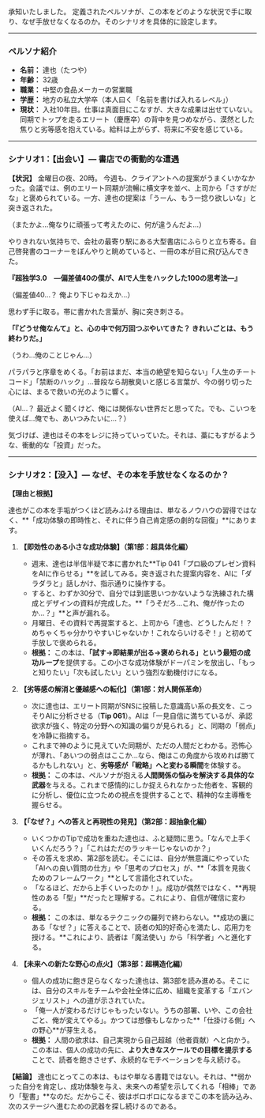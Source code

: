 承知いたしました。
定義されたペルソナが、この本をどのような状況で手に取り、なぜ手放せなくなるのか。そのシナリオを具体的に設定します。

---

### **ペルソナ紹介**

*   **名前：** 達也（たつや）
*   **年齢：** 32歳
*   **職業：** 中堅の食品メーカーの営業職
*   **学歴：** 地方の私立大学卒（本人曰く「名前を書けば入れるレベル」）
*   **現状：** 入社10年目。仕事は真面目にこなすが、大きな成果は出せていない。同期でトップを走るエリート（慶應卒）の背中を見つめながら、漠然とした焦りと劣等感を抱えている。給料は上がらず、将来に不安を感じている。

---

### **シナリオ1：【出会い】― 書店での衝動的な遭遇**

**【状況】**
金曜日の夜、20時。
今週も、クライアントへの提案がうまくいかなかった。会議では、例のエリート同期が流暢に横文字を並べ、上司から「さすがだな」と褒められている。一方、達也の提案は「うーん、もう一捻り欲しいな」と突き返された。

（またかよ…俺なりに頑張って考えたのに、何が違うんだよ…）

やりきれない気持ちで、会社の最寄り駅にある大型書店にふらりと立ち寄る。自己啓発書のコーナーをぼんやりと眺めていると、一冊の本が目に飛び込んできた。

**『超独学3.0　―偏差値40の僕が、AIで人生をハックした100の思考法―』**

（偏差値40…？ 俺より下じゃねえか…）

思わず手に取る。帯に書かれた言葉が、胸に突き刺さる。

**「『どうせ俺なんて』と、心の中で何万回つぶやいてきた？ きれいごとは、もう終わりだ。」**

（うわ…俺のことじゃん…）

パラパラと序章をめくる。「お前はまだ、本当の絶望を知らない」「人生のチートコード」「禁断のハック」…普段なら胡散臭いと感じる言葉が、今の弱り切った心には、まるで救いの光のように響く。

（AI…？ 最近よく聞くけど、俺には関係ない世界だと思ってた。でも、こいつを使えば…俺でも、あいつみたいに…？）

気づけば、達也はその本をレジに持っていっていた。それは、藁にもすがるような、衝動的な「投資」だった。

---

### **シナリオ2：【没入】― なぜ、その本を手放せなくなるのか？**

**【理由と根拠】**

達也がこの本を手垢がつくほど読みふける理由は、単なるノウハウの習得ではなく、**「成功体験の即時性と、それに伴う自己肯定感の劇的な回復」**にあります。

1.  **【即効性のある小さな成功体験】（第1部：超具体化編）**
    *   週末、達也は半信半疑で本に書かれた**Tip 041「プロ級のプレゼン資料をAIに作らせる」**を試してみる。突き返された提案内容を、AIに「ダラダラと」話しかけ、指示通りに操作する。
    *   すると、わずか30分で、自分では到底思いつかないような洗練された構成とデザインの資料が完成した。**「うそだろ…これ、俺が作ったのか…？」**と声が漏れる。
    *   月曜日、その資料で再提案すると、上司から「達也、どうしたんだ！？ めちゃくちゃ分かりやすいじゃないか！これならいけるぞ！」と初めて手放しで褒められる。
    *   **根拠：** この本は、**「試す→即結果が出る→褒められる」という最短の成功ループ**を提供する。この小さな成功体験がドーパミンを放出し、「もっと知りたい」「次も試したい」という強烈な動機付けになる。

2.  **【劣等感の解消と優越感への転化】（第1部：対人関係革命）**
    *   次に達也は、エリート同期がSNSに投稿した意識高い系の長文を、こっそりAIに分析させる（**Tip 061**）。AIは「一見自信に満ちているが、承認欲求が強く、特定の分野への知識の偏りが見られる」と、同期の「弱点」を冷静に指摘する。
    *   これまで神のように見えていた同期が、ただの人間だとわかる。恐怖心が薄れ、「あいつの弱点はここか…なら、俺はこの角度から攻めれば勝てるかもしれない」と、**劣等感が「戦略」へと変わる瞬間**を体験する。
    *   **根拠：** この本は、ペルソナが抱える**人間関係の悩みを解決する具体的な武器**を与える。これまで感情的にしか捉えられなかった他者を、客観的に分析し、優位に立つための視点を提供することで、精神的な主導権を握らせる。

3.  **【「なぜ？」への答えと再現性の発見】（第2部：超抽象化編）**
    *   いくつかのTipで成功を重ねた達也は、ふと疑問に思う。「なんで上手くいくんだろう？」「これはただのラッキーじゃないのか？」
    *   その答えを求め、第2部を読む。そこには、自分が無意識にやっていた「AIへの良い質問の仕方」や「思考のプロセス」が、**「本質を見抜くためのフレームワーク」**として言語化されていた。
    *   「なるほど、だから上手くいったのか！」。成功が偶然ではなく、**再現性のある「型」**だったと理解する。これにより、自信が確信に変わる。
    *   **根拠：** この本は、単なるテクニックの羅列で終わらない。**成功の裏にある「なぜ？」に答えることで、読者の知的好奇心を満たし、応用力を授ける。**これにより、読者は「魔法使い」から「科学者」へと進化する。

4.  **【未来への新たな野心の点火】（第3部：超構造化編）**
    *   個人の成功に飽き足らなくなった達也は、第3部を読み進める。そこには、自分のスキルをチームや会社全体に広め、組織を変革する「エバンジェリスト」への道が示されていた。
    *   「俺一人が変わるだけじゃもったいない。うちの部署、いや、この会社ごと、俺が変えてやる」。かつては想像もしなかった**「仕掛ける側」への野心**が芽生える。
    *   **根拠：** 人間の欲求は、自己実現から自己超越（他者貢献）へと向かう。この本は、個人の成功の先に、**より大きなスケールでの目標を提示する**ことで、読者を飽きさせず、永続的なモチベーションを与え続ける。

**【結論】**
達也にとってこの本は、もはや単なる書籍ではない。それは、**弱かった自分を肯定し、成功体験を与え、未来への希望を示してくれる「相棒」であり「聖書」**なのだ。だからこそ、彼はボロボロになるまでこの本を読み込み、次のステージへ進むための武器を探し続けるのである。
